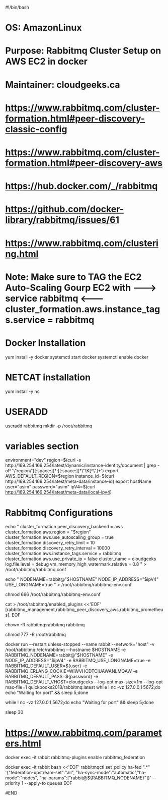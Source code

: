 #!/bin/bash
# OS: AmazonLinux
# Purpose: Rabbitmq Cluster Setup on AWS EC2 in docker
# Maintainer: cloudgeeks.ca
# https://www.rabbitmq.com/cluster-formation.html#peer-discovery-classic-config
# https://www.rabbitmq.com/cluster-formation.html#peer-discovery-aws
# https://hub.docker.com/_/rabbitmq
# https://github.com/docker-library/rabbitmq/issues/61
# https://www.rabbitmq.com/clustering.html
# Note: Make sure to TAG the EC2 Auto-Scaling Gourp EC2 with --->           service rabbitmq             <--- cluster_formation.aws.instance_tags.service = rabbitmq

# Docker Installation
yum install -y docker
systemctl start docker
systemctl enable docker

# NETCAT installation
yum install -y nc

# USERADD
useradd rabbitmq
mkdir -p /root/rabbitmq


# variables section
environment="dev"
region=$(curl -s http://169.254.169.254/latest/dynamic/instance-identity/document | grep -oP '\"region\"[[:space:]]*:[[:space:]]*\"\K[^\"]+')
export AWS_DEFAULT_REGION=$region
instance_id=$(curl http://169.254.169.254/latest/meta-data/instance-id)
export hostName
user="asim"
password="asim"
ipV4=$(curl http://169.254.169.254/latest/meta-data/local-ipv4)

# Rabbitmq Configurations
echo "
cluster_formation.peer_discovery_backend = aws
cluster_formation.aws.region = "$region"
cluster_formation.aws.use_autoscaling_group = true
cluster_formation.discovery_retry_limit = 10
cluster_formation.discovery_retry_interval = 10000
cluster_formation.aws.instance_tags.service = rabbitmq
cluster_formation.aws.use_private_ip = false
cluster_name = cloudgeeks
log.file.level = debug
vm_memory_high_watermark.relative = 0.8
" > /root/rabbitmq/rabbitmq.conf



echo "
NODENAME=rabbit@"$HOSTNAME"
NODE_IP_ADDRESS="$ipV4"
USE_LONGNAME=true
" > /root/rabbitmq/rabbitmq-env.conf

chmod 666 /root/rabbitmq/rabbitmq-env.conf

cat > /root/rabbitmq/enabled_plugins <<'EOF'
[rabbitmq_management,rabbitmq_peer_discovery_aws,rabbitmq_prometheus].
EOF



chown -R rabbitmq:rabbitmq rabbitmq

chmod 777 -R /root/rabbitmq

docker run  --restart unless-stopped --name rabbit --network="host" -v /root/rabbitmq:/etc/rabbitmq --hostname $HOSTNAME -e RABBITMQ_NODENAME=rabbit@"$HOSTNAME" -e NODE_IP_ADDRESS="$ipV4" -e RABBITMQ_USE_LONGNAME=true -e RABBITMQ_DEFAULT_USER=${user} -e RABBITMQ_ERLANG_COOKIE=WIWVHCDTCIUAWANLMQAW -e RABBITMQ_DEFAULT_PASS=${password} -e RABBITMQ_DEFAULT_VHOST=cloudgeeks --log-opt max-size=1m --log-opt max-file=1 quickbooks2018/rabbitmq:latest
while ! nc -vz 127.0.0.1 5672;do echo "Waiting for port" && sleep 5;done


while ! nc -vz 127.0.0.1 5672;do echo "Waiting for port" && sleep 5;done

sleep 30


# https://www.rabbitmq.com/parameters.html
docker exec -it rabbit rabbitmq-plugins enable rabbitmq_federation

docker exec -it rabbit bash <<'EOF'
rabbitmqctl set_policy ha-fed ".*" '{"federation-upstream-set":"all", "ha-sync-mode":"automatic","ha-mode":"nodes", "ha-params":["rabbit@${RABBITMQ_NODENAME}"]}' --priority 1 --apply-to queues
EOF


#END
